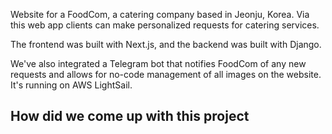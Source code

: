 Website for a FoodCom, a catering company based in Jeonju, Korea. Via this web app clients can make personalized requests for catering services. 

The frontend was built with Next.js, and the backend was built with Django. 

We've also integrated a Telegram bot that notifies FoodCom of any new requests and allows for no-code management of all images on the website. It's running on AWS LightSail.

## How did we come up with this project 

